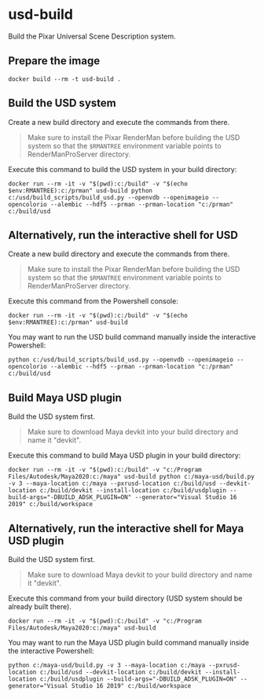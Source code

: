 # usd-build
Build the Pixar Universal Scene Description system.

## Prepare the image

    docker build --rm -t usd-build .

## Build the USD system

Create a new build directory and execute the commands from there.

> Make sure to install the Pixar RenderMan before building the USD system so that the `$RMANTREE` environment variable points to RenderManProServer directory.

Execute this command to build the USD system in your build directory:

    docker run --rm -it -v "$(pwd):c:/build" -v "$(echo $env:RMANTREE):c:/prman" usd-build python c:/usd/build_scripts/build_usd.py --openvdb --openimageio --opencolorio --alembic --hdf5 --prman --prman-location "c:/prman" c:/build/usd

## Alternatively, run the interactive shell for USD

Create a new build directory and execute the commands from there.

> Make sure to install the Pixar RenderMan before building the USD system so that the `$RMANTREE` environment variable points to RenderManProServer directory.

Execute this command from the Powershell console:

    docker run --rm -it -v "$(pwd):c:/build" -v "$(echo $env:RMANTREE):c:/prman" usd-build

You may want to run the USD build command manually inside the interactive Powershell:

    python c:/usd/build_scripts/build_usd.py --openvdb --openimageio --opencolorio --alembic --hdf5 --prman --prman-location "c:/prman" c:/build/usd

## Build Maya USD plugin

Build the USD system first.

> Make sure to download Maya devkit into your build directory and name it "devkit".

Execute this command to build Maya USD plugin in your build directory:

    docker run --rm -it -v "$(pwd):c:/build" -v "c:/Program Files/Autodesk/Maya2020:c:/maya" usd-build python c:/maya-usd/build.py -v 3 --maya-location c:/maya --pxrusd-location c:/build/usd --devkit-location c:/build/devkit --install-location c:/build/usdplugin --build-args="-DBUILD_ADSK_PLUGIN=ON" --generator="Visual Studio 16 2019" c:/build/workspace

## Alternatively, run the interactive shell for Maya USD plugin

Build the USD system first.

> Make sure to download Maya devkit to your build directory and name it "devkit".

Execute this command from your build directory (USD system should be already built there).

    docker run --rm -it -v "$(pwd):C:/build" -v "c:/Program Files/Autodesk/Maya2020:c:/maya" usd-build

You may want to run the Maya USD plugin build command manually inside the interactive Powershell:

    python c:/maya-usd/build.py -v 3 --maya-location c:/maya --pxrusd-location c:/build/usd --devkit-location c:/build/devkit --install-location c:/build/usdplugin --build-args="-DBUILD_ADSK_PLUGIN=ON" --generator="Visual Studio 16 2019" c:/build/workspace
